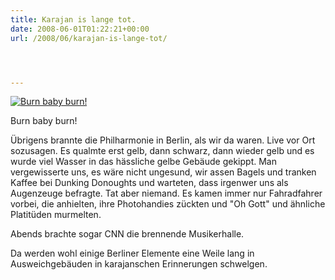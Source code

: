 ```yaml
---
title: Karajan is lange tot.
date: 2008-06-01T01:22:21+00:00
url: /2008/06/karajan-is-lange-tot/




---
```

<div class="flickr">
  <a href="http://www.flickr.com/photos/schreibblogade/2541844688/" title="Burn baby burn!"><img src="//farm4.static.flickr.com/3227/2541844688_384cd4106e.jpg" alt="Burn baby burn!" /></a></p>

  <p>
    Burn baby burn!
  </p>
</div>

Übrigens brannte die Philharmonie in Berlin, als wir da waren. Live vor Ort sozusagen. Es qualmte erst gelb, dann schwarz, dann wieder gelb und es wurde viel Wasser in das hässliche gelbe Gebäude gekippt. Man vergewisserte uns, es wäre nicht ungesund, wir assen Bagels und tranken Kaffee bei Dunking Donoughts und warteten, dass irgenwer uns als Augenzeuge befragte. Tat aber niemand. Es kamen immer nur Fahradfahrer vorbei, die anhielten, ihre Photohandies zückten und "Oh Gott" und ähnliche Platitüden murmelten.

Abends brachte sogar <span class="caps">CNN</span> die brennende Musikerhalle.

Da werden wohl einige Berliner Elemente eine Weile lang in Ausweichgebäuden in karajanschen Erinnerungen schwelgen.
